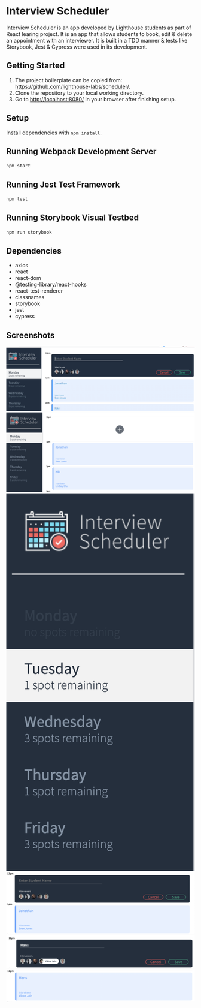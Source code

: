 # Interview Scheduler
Interview Scheduler is an app developed by Lighthouse students as part of React learing project.
It is an app that allows students to book, edit & delete an appointment with an interviewer.
It is built in a TDD manner & tests like Storybook, Jest & Cypress were used in its development.


## Getting Started

1. The project boilerplate can be copied from: https://github.com/lighthouse-labs/scheduler/.
2. Clone the repository to your local working directory.
3. Go to <http://localhost:8080/> in your browser after finishing setup.

## Setup

Install dependencies with `npm install`.

## Running Webpack Development Server

```sh
npm start
```

## Running Jest Test Framework

```sh
npm test
```

## Running Storybook Visual Testbed

```sh
npm run storybook
```
## Dependencies

- axios
- react
- react-dom
- @testing-library/react-hooks
- react-test-renderer
- classnames
- storybook
- jest
- cypress

## Screenshots

![Basic functionality](https://github.com/MedaGrande/scheduler/blob/master/docs/Scheduler%20basic%20functionality.gif)
![Days & appointments](https://github.com/MedaGrande/scheduler/blob/master/docs/Days%20and%20appointments.png)
![Days & remaining spots](https://github.com/MedaGrande/scheduler/blob/master/docs/Days%20and%20spots%20remaining.png)
![Empty appointment](https://github.com/MedaGrande/scheduler/blob/master/docs/Empty%20form.png)
![Filled form](https://github.com/MedaGrande/scheduler/blob/master/docs/Filled%20form.png)
![Booked appointment](https://github.com/MedaGrande/scheduler/blob/master/docs/Booked%20appointment.png)
